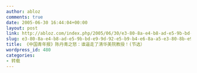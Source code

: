 ```yaml
---
author: abloz
comments: true
date: 2005-06-30 16:44:04+00:00
layout: post
link: http://abloz.com/index.php/2005/06/30/e3-80-8a-e4-b8-ad-e5-9b-bd-e9-9d-92-e5-b9-b4-e6-8a-a5-e3-80-8b-e9-99-88-e4-b8-b9-e9-9d-92-e4-b9-8b-e6-80-92-ef-bc-9a-e8-b0-81-e9-80-bc-e8-b5-b0-e4-ba-86-e6-b8-85-e5-8d-8e-e7-be-8e-e9-99-a2-e6-95-99/
slug: e3-80-8a-e4-b8-ad-e5-9b-bd-e9-9d-92-e5-b9-b4-e6-8a-a5-e3-80-8b-e9-99-88-e4-b8-b9-e9-9d-92-e4-b9-8b-e6-80-92-ef-bc-9a-e8-b0-81-e9-80-bc-e8-b5-b0-e4-ba-86-e6-b8-85-e5-8d-8e-e7-be-8e-e9-99-a2-e6-95-99
title: 《中国青年报》陈丹青之怒：谁逼走了清华美院教授！(节选）
wordpress_id: 480
categories:
- 转载
---
```



